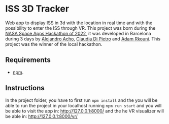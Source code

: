 # ISS 3D Tracker

Web app to display ISS in 3d with the location in real time and with the possibility to enter the ISS through VR. This project was born during the [NASA Space Apps Hackathon of 2022](https://2022.spaceappschallenge.org/challenges/2022-challenges/track-the-iss/details), it was developed in Barcelona during 3 days by [Alejandro Acho](https://github.com/Alejandroacho), [Claudia Di Pietro](https://github.com/claudiadipietro) and [Adam Rkouni](https://github.com/adam-53-r). This project was the winner of the local hackathon.

## Requirements
- [npm](https://nodejs.org/es/).

## Instructions
In the project folder, you have to first run ```npm install``` and the you will be able to run the project in your localhost running ```npm run start``` and you will be able to visit the app in: http://127.0.0.1:8000/ and the he VR visualizer will be able in: http://127.0.0.1:8000/vr/

